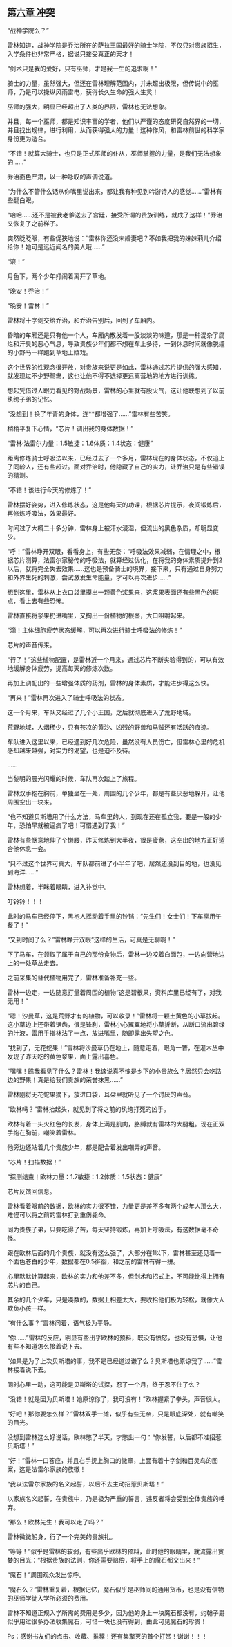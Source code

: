 ## [第六章 冲突](https://www.xxbiquge.com/11_11222/5428785.html)


  “战神学院么？”

  雷林知道，战神学院是乔治所在的萨拉王国最好的骑士学院，不仅只对贵族招生，入学条件也非常严格，据说只接受真正的天才！

  “剑术只是我的爱好，只有巫师，才是我一生的追求啊！”

  骑士的力量，虽然强大，但还在雷林理解范围内，并未超出极限，但传说中的巫师，乃是可以操纵风雨雷电，获得长久生命的强大生灵！

  巫师的强大，明显已经超出了人类的界限，雷林也无法想象。

  并且，每一个巫师，都是知识丰富的学者，他们以严谨的态度研究自然界的一切，并且找出规律，进行利用，从而获得强大的力量！这种作风，和雷林前世的科学家身份更为适合。

  “不错！就算大骑士，也只是正式巫师的仆从，巫师掌握的力量，是我们无法想象的……”

  乔治面色严肃，以一种咏叹的声调说道。

  “为什么不管什么话从你嘴里说出来，都让我有种见到吟游诗人的感觉……”雷林有些翻白眼。

  “哈哈……还不是被我老爹送去了宫廷，接受所谓的贵族训练，就成了这样！”乔治又恢复了之前样子。

  突然眨眨眼，有些促狭地说：“雷林你还没未婚妻吧？不如我把我的妹妹莉儿介绍给你！她可是远近闻名的美人哦……”

  “滚！”

  月色下，两个少年打闹着离开了草地。

  “晚安！乔治！”

  “晚安！雷林！”

  雷林将十字剑交给乔治，和乔治告别后，回到了车厢内。

  昏暗的车厢还是只有他一个人，车厢内散发着一股淡淡的味道，那是一种混杂了腐烂和汗臭的恶心气息，导致贵族少年们都不想在车上多待，一到休息时间就像脱缰的小野马一样跑到草地上嬉戏。

  这个世界的性观念很开放，对贵族来说更是如此，雷林通过芯片提供的强大感知，就发现过不少野鸳鸯，这也让他不得不选择更远离营地的地方进行训练。

  想起凭借过人眼力看见的野战场景，雷林的心里就有股火气，这让他联想到了以前纨绔子弟的记忆。

  “没想到！换了年青的身体，连**都增强了……”雷林有些苦笑。

  稍稍平复下心情，“芯片！调出我的身体数据！”

  “雷林·法雷尔力量：1.5敏捷：1.6体质：1.4状态：健康”

  距离修炼骑士呼吸法以来，已经过去了一个多月，雷林现在的身体状态，不仅追上了同龄人，还有些超过。面对乔治时，他隐藏了自己的实力，让乔治只是有些错误的猜测。

  “不错！该进行今天的修炼了！”

  雷林摆好姿势，进入修炼状态，这是他每天的功课，根据芯片提示，夜间锻炼后，再修炼呼吸法，效果最好。

  时间过了大概二十多分钟，雷林身上被汗水浸湿，但流出的黑色杂质，却明显变少。

  “呼！”雷林睁开双眼，看看身上，有些无奈：“呼吸法效果减弱，在情理之中，根据芯片测算，法雷尔家秘传的呼吸法，就算经过优化，在将我的身体素质提升到2以后，就将完全失去效果……这也是预备骑士的境界，接下来，只有通过自身努力和外界生死的刺激，尝试激发生命能量，才可以再次进步……”

  想到这里，雷林从上衣口袋里摸出一颗黄色浆果来，这浆果表面还有些黑色的斑点，看上去有些恐怖。

  雷林直接将浆果扔进嘴里，又掏出一份植物的根茎，大口咀嚼起来。

  “滴！主体细胞疲劳状态缓解，可以再次进行骑士呼吸法的修炼！”

  芯片的声音传来。

  “行了！”这些植物配置，是雷林近一个月来，通过芯片不断实验得到的，可以有效地缓解身体疲劳，提高每天的修炼次数。

  再加上调配出的一些增强体质的药剂，雷林的身体素质，才能进步得这么快。

  “再来！”雷林再次进入了骑士呼吸法的状态。

  这一个月来，车队又经过了几个小王国，之后就彻底进入了荒野地域。

  荒野地域，人烟稀少，只有苍凉的黄沙、凶残的野兽和马贼还有活跃的痕迹。

  车队进入这里以来，已经遇到好几次危险，虽然没有人员伤亡，但雷林心里的危机感却越来越强，对实力的渴望，也是迫不及待。

  ……

  当黎明的晨光闪耀的时候，车队再次踏上了旅程。

  雷林双手抱在胸前，单独坐在一处，周围的几个少年，都是有些厌恶地躲开，让他周围空出一块来。

  “也不知道贝斯塔用了什么方法，马车里的人，到现在还在孤立我，要是一般的少年，恐怕早就被逼疯了吧！可惜遇到了我！”

  雷林有些惬意地伸了个懒腰，昨天修炼到大半夜，很是疲惫，这空出的地方正好适合他休息一会。

  “只不过这个世界可真大，车队都前进了小半年了吧，居然还没到目的地，也没见到海洋……”

  雷林想着，半眯着眼睛，进入补觉中。

  叮铃铃！！！

  此时的马车已经停下，黑袍人摇动着手里的铃铛：“先生们！女士们！下车享用午餐了！”

  “又到时间了么？”雷林睁开双眼“这样的生活，可真是无聊啊！”

  下了马车，在领取了属于自己的那份食物后，雷林一边咬着白面包，一边向营地边上的一处草丛走去。

  之前采集的替代植物用完了，雷林准备补充一些。

  雷林一边走，一边随意打量着周围的植物“这是碧根果，资料库里已经有了，对我无用！”

  “嗯！沙曼草，这是荒野才有的植物，可以收录！”雷林将一颗土黄色的小草拔起。这小草边上还带着锯齿，很是锋利，雷林小心翼翼地将小草折断，从断口流出碧绿的汁液，雷用手指林沾了一点，放进嘴里，随即露出失望之色。

  “找到了，无花蛇果！”雷林将沙曼草仍在地上，随意走着，眼角一瞥，在灌木丛中发现了昨天吃的黄色浆果，面上露出喜色。

  “嘿嘿！瞧我看见了什么？雷林！我该说真不愧是乡下的小贵族么？居然只会吃路边的野果！真是给我们贵族的荣誉抹黑……”

  雷林刚将无花蛇果摘下，放进口袋，耳朵里就听见了一个讨厌的声音。

  “欧林吗？”雷林抬起头，就见到了将之前的纨绔打死的凶手。

  欧林有着一头火红色的长发，身体上满是肌肉，胳膊就有雷林的大腿粗。现在正双手抱在胸前，嘲笑着雷林。

  他旁边还站着几个贵族少年，都是配合着发出嘲弄的声音。

  “芯片！扫描数据！”

  “探测结束！欧林力量：1.7敏捷：1.2体质：1.5状态：健康”

  芯片反馈回信息。

  雷林看着眼前的数据，欧林的实力很不错，力量更是差不多有两个成年人那么大，难怪可以将之前的雷林打到重伤毙命。

  同为贵族子弟，只要吃得了苦，每天坚持锻炼，再加上呼吸法，有这数据毫不奇怪。

  跟在欧林后面的几个贵族，就没有这么强了，大部分在1以下，雷林甚至还见着一个面色苍白的少年，数据都在0.5徘徊，和之前的雷林有得一拼。

  心里默默计算起来，欧林的实力和他差不多，但剑术和招式上，不可能比得上拥有芯片的自己。

  其余的几个少年，只是凑数的，数据上相差太大，要收拾他们极为轻松，就像大人欺负小孩一样。

  “有什么事？”雷林问着，语气极为平静。

  “你……”雷林的反应，明显有些出乎欧林的预料，既没有愤怒，也没有恐惧，让他有些不知道怎么接着说下去。

  “如果是为了上次贝斯塔的事，我不是已经道过谦了么？贝斯塔也原谅我了……”雷林接着说下去。

  同时心里一动，这可能是贝斯塔的试探，忍了一个月，终于忍不住了么？

  “没错！就是因为贝斯塔！她原谅你了，我可没有！”欧林握紧了拳头，声音很大。

  “好吧！那你要怎么样？”雷林双手一摊，似乎有些无奈，只是眼底深处，就有嘲笑的目光。

  没想到雷林这么好说话，欧林憋了半天，才憋出一句：“你发誓，以后都不准招惹贝斯塔！”

  “好！”雷林一口答应，并且右手抚上胸口的徽章，上面有着十字剑和百灵鸟的图案，这是法雷尔家族的族徽！

  “我以法雷尔家族的名义起誓，以后不去主动招惹贝斯塔！”

  以家族名义起誓，在贵族中，乃是极为严重的誓言，违反者将会受到全体贵族的唾弃。

  “那么！欧林先生！我可以走了吗？”

  雷林微微躬身，行了一个完美的贵族礼。

  “等等！”似乎是雷林的软弱，有些出乎欧林的预料，此时他的眼睛里，就流露出贪婪的目光：“根据贵族的法则，你还需要赔偿，将手上的魔石都交出来！”

  “魔石！”周围观众发出惊呼。

  “魔石么？”雷林重复着，根据记忆，魔石似乎是巫师间的通用货币，也是没有信物的巫师学徒入学所必须的费用。

  雷林不知道正规入学所需的费用是多少，因为他的身上一块魔石都没有，约翰子爵似乎用过很多办法收集魔石，可惜一块也没有得到，由此可见魔石的珍贵！

  Ps：感谢书友们的点击、收藏、推荐！还有集擎灭的首个打赏！谢谢！！！

